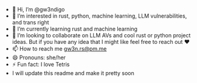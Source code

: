 - 👋 Hi, I’m @gw3ndigo
- 👀 I’m interested in rust, python, machine learning, LLM vulnerabilities, and trans right
- 🌱 I’m currently learning rust and machine learning
- 💞️ I’m looking to collaborate on LLM AVs and cool rust or python project ideas. But if you have any idea that I might like feel free to reach out ❤️
- 📫 How to reach me gw3n.rs@pm.me
- 😄 Pronouns: she/her
- ⚡ Fun fact: I love Tetris
- I will update this readme and make it pretty soon
